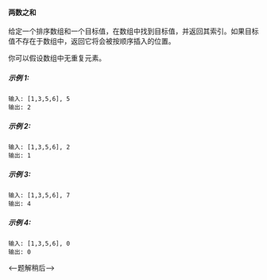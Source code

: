 #### 两数之和

给定一个排序数组和一个目标值，在数组中找到目标值，并返回其索引。如果目标值不存在于数组中，返回它将会被按顺序插入的位置。

你可以假设数组中无重复元素。

##### 示例 1:
```$xslt
输入: [1,3,5,6], 5
输出: 2
```

##### 示例 2:
```$xslt
输入: [1,3,5,6], 2
输出: 1
```

##### 示例 3:
```$xslt
输入: [1,3,5,6], 7
输出: 4
```

##### 示例 4:
```$xslt
输入: [1,3,5,6], 0
输出: 0
```
<--题解稍后-->